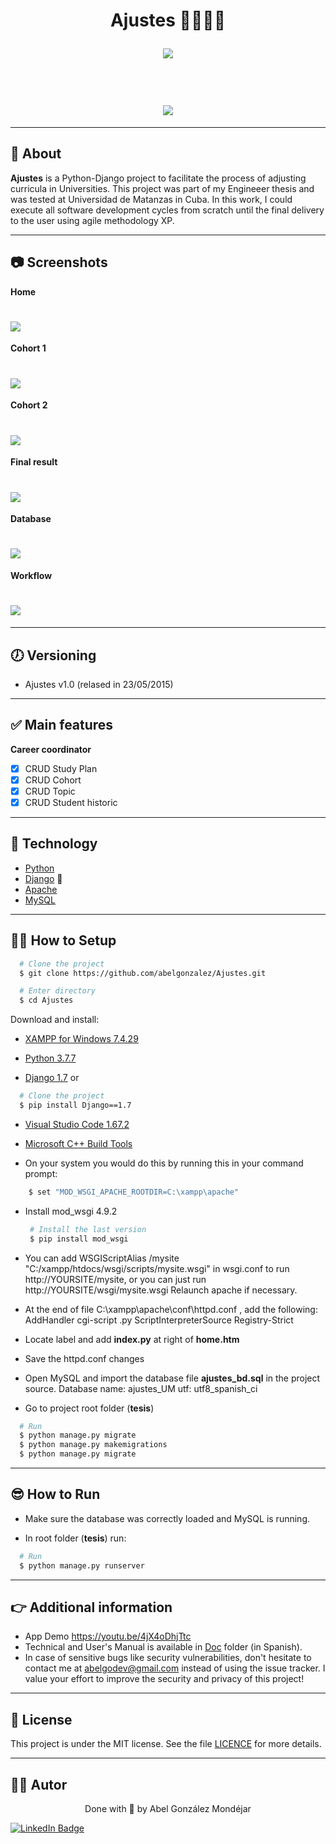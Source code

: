 <h1 align="center">
   <p> Ajustes 🧑‍🎓👩‍🎓 </p>
  <img 
    src="./Doc/home.jpg"
  /> 
</h1>

<br>

<h1 align="center">
  <img 
    src="./Doc/demo.gif"
  />
</h1>

---
## 🧾 About
**Ajustes** is a Python-Django project to facilitate the process of adjusting curricula in Universities. This project was part of my Engineeer thesis and was tested at Universidad de Matanzas in Cuba. In this work, I could execute all software development cycles from scratch until the final delivery to the user using agile methodology XP.

---
## 📷 Screenshots
**Home**
<h1>
  <img 
    src="./Doc/home.jpg"
  />
</h1>

**Cohort 1**
<h1>
  <img 
    src="./Doc/cohort.jpg"
  />
</h1>

**Cohort 2**
<h1>
  <img 
    src="./Doc/cohort2.jpg"
  />
</h1>

**Final result**
<h1>
  <img 
    src="./Doc/finalResult.jpg"
  />
</h1>

**Database**
<h1>
  <img 
    src="./Doc/database.jpg"
  />
</h1>

**Workflow**
<h1>
  <img 
    src="./Doc/workflow.jpg"
  />
</h1>

---
## 🕖 Versioning
- Ajustes v1.0 (relased in 23/05/2015)

---
## ✅ Main features
**Career coordinator**
- [x] CRUD Study Plan
- [x] CRUD Cohort
- [x] CRUD Topic
- [x] CRUD Student historic

---
## 🔧 Technology

- [Python](https://www.python.org/) 
- [Django](https://www.djangoproject.com/) 💚
- [Apache](https://httpd.apache.org/)
- [MySQL](https://www.mysql.com/)

---
## 👨‍💻 How to Setup

```bash
  # Clone the project
  $ git clone https://github.com/abelgonzalez/Ajustes.git
```
```bash
  # Enter directory
  $ cd Ajustes
```

Download and install:

 - [XAMPP for Windows 7.4.29](https://www.apachefriends.org/download.html)
  
 - [Python 3.7.7](https://www.python.org/downloads/release/python-377/)

 - [Django 1.7](https://www.djangoproject.com/download/1.7/tarball/) 
   or
  ```bash
    # Clone the project
    $ pip install Django==1.7
  ```
  
- [Visual Studio Code 1.67.2](https://code.visualstudio.com/Download)

- [Microsoft C++ Build Tools](https://visualstudio.microsoft.com/visual-cpp-build-tools/)

- On your system you would do this by running this in your command prompt:
```bash     
    $ set "MOD_WSGI_APACHE_ROOTDIR=C:\xampp\apache"
  ```
-  Install mod_wsgi 4.9.2
   ```bash
    # Install the last version
    $ pip install mod_wsgi
   ```
  

- You can add WSGIScriptAlias /mysite "C:/xampp/htdocs/wsgi/scripts/mysite.wsgi" in wsgi.conf to run http://YOURSITE/mysite, or you can just run http://YOURSITE/wsgi/mysite.wsgi
Relaunch apache if necessary.
  
- At the end of file C:\xampp\apache\conf\httpd.conf , add the following:
  AddHandler cgi-script .py
  ScriptInterpreterSource Registry-Strict
- Locate <IfModule dir_module> label and add **index.py** at right of **home.htm**
- Save the httpd.conf changes
  
- Open MySQL and import the database file **ajustes_bd.sql** in the project source.
  Database name: ajustes_UM
  utf: utf8_spanish_ci
  
  
 - Go to project root folder (**tesis**)
  ```bash
    # Run
    $ python manage.py migrate
    $ python manage.py makemigrations
    $ python manage.py migrate
  ```
     
---
## 😎 How to Run

 - Make sure the database was correctly loaded and MySQL is running.
  
 - In root folder (**tesis**) run:
  ```bash
    # Run
    $ python manage.py runserver 
  ```

---
## 👉 Additional information
* App Demo https://youtu.be/4jX4oDhjTtc
* Technical and User's Manual is available in [Doc](https://github.com/abelgonzalez/Ajustes/tree/main/Doc) folder (in Spanish).
* In case of sensitive bugs like security vulnerabilities, don't hesitate to contact me at abelgodev@gmail.com instead of using the issue tracker. I value your effort to improve the security and privacy of this project!

---
## 📝 License

This project is under the MIT license. See the file <a href="https://github.com/abelgonzalez/Ajustes/LICENSE">LICENCE</a> for more details.

---
## 🧑‍💻 Autor
<p align="center">Done with 💙 by Abel González Mondéjar</p>


[![LinkedIn Badge](https://img.shields.io/badge/-Abel_González_Mondéjar-blue?style=flat-square&logo=Linkedin&logoColor=white&link=https://www.linkedin.com/in/abelgonzalezmondejar/)](https://www.linkedin.com/in/abelgonzalezmondejar/)
